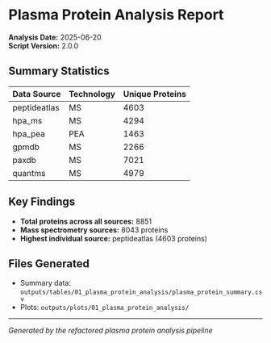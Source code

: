 
# Plasma Protein Analysis Report

**Analysis Date:** 2025-06-20  
**Script Version:** 2.0.0

## Summary Statistics

| Data Source | Technology | Unique Proteins |
|-------------|------------|-----------------|
| peptideatlas | MS | 4603 |
| hpa_ms | MS | 4294 |
| hpa_pea | PEA | 1463 |
| gpmdb | MS | 2266 |
| paxdb | MS | 7021 |
| quantms | MS | 4979 |

## Key Findings

- **Total proteins across all sources:** 8851
- **Mass spectrometry sources:** 8043 proteins
- **Highest individual source:** peptideatlas (4603 proteins)

## Files Generated

- Summary data: `outputs/tables/01_plasma_protein_analysis/plasma_protein_summary.csv`
- Plots: `outputs/plots/01_plasma_protein_analysis/`

---
*Generated by the refactored plasma protein analysis pipeline*

